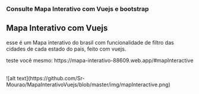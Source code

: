 <h3>
    Consulte Mapa Interativo com Vuejs e bootstrap
</h3>

## Mapa Interativo com Vuejs
esse é um Mapa interativo do brasil com funcionalidade de filtro das cidades de cada estado do pais, feito com vuejs.
<p>teste você mesmo: https://mapa-interativo-88609.web.app/#mapInteractive</p>
</br>
![alt text](https://github.com/Sr-Mourao/MapaInterativoVuejs/blob/master/img/mapInteractive.png)


